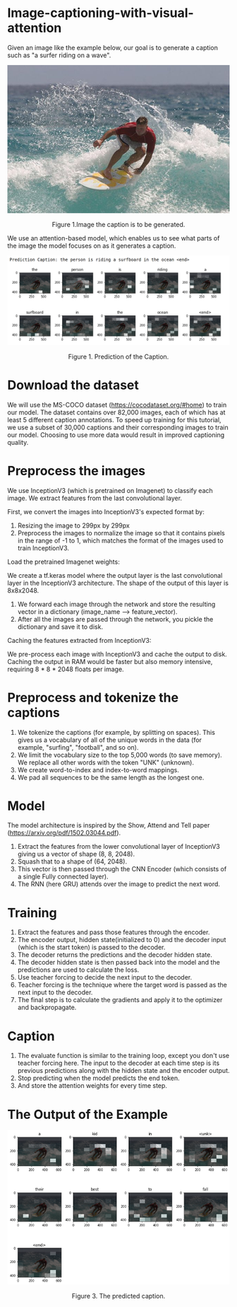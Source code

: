# Image-captioning-with-visual-attention
Given an image like the example below, our goal is to generate a caption such as "a surfer riding on a wave".  

<p align="center">
  <img src="https://github.com/MedentzidisCharalampos/Image-captioning-with-visual-attention/blob/main/image_caption.jpg" />
</p>  
<p align="center">  Figure 1.Image the caption is to be generated. <p>

 We use an attention-based model, which enables us to see what parts of the image the model focuses on as it generates a caption.
 
<p align="center">
  <img src="https://github.com/MedentzidisCharalampos/Image-captioning-with-visual-attention/blob/main/prediction_caption.png" />
</p>  
<p align="center">  Figure 1. Prediction of the Caption. <p>
  
# Download the dataset

We will use the MS-COCO dataset (https://cocodataset.org/#home) to train our model. 
The dataset contains over 82,000 images, each of which has at least 5 different caption annotations. 
To speed up training for this tutorial, we use a subset of 30,000 captions and their corresponding images to train our model.
Choosing to use more data would result in improved captioning quality.

# Preprocess the images 

We use InceptionV3 (which is pretrained on Imagenet) to classify each image. We extract features from the last convolutional layer.

First, we convert the images into InceptionV3's expected format by:

1. Resizing the image to 299px by 299px
2. Preprocess the images to normalize the image so that it contains pixels in the range of -1 to 1, which matches the format of the images used to train InceptionV3.


Load the pretrained Imagenet weights:

We create a tf.keras model where the output layer is the last convolutional layer in the InceptionV3 architecture. The shape of the output of this layer is 8x8x2048.

1. We forward each image through the network and store the resulting vector in a dictionary (image_name --> feature_vector).
2. After all the images are passed through the network, you pickle the dictionary and save it to disk.

Caching the features extracted from InceptionV3:

We pre-process each image with InceptionV3 and cache the output to disk. Caching the output in RAM would be faster but also memory intensive, requiring 8 * 8 * 2048 floats per image. 

# Preprocess and tokenize the captions

1. We tokenize the captions (for example, by splitting on spaces). This gives us a vocabulary of all of the unique words in the data (for example, "surfing", "football", and so on).
2. We limit the vocabulary size to the top 5,000 words (to save memory). We replace all other words with the token "UNK" (unknown).
3. We create word-to-index and index-to-word mappings.
4. We pad all sequences to be the same length as the longest one.

# Model

The model architecture is inspired by the Show, Attend and Tell paper (https://arxiv.org/pdf/1502.03044.pdf).

1. Extract the features from the lower convolutional layer of InceptionV3 giving us a vector of shape (8, 8, 2048).
2. Squash that to a shape of (64, 2048).
3. This vector is then passed through the CNN Encoder (which consists of a single Fully connected layer).
4. The RNN (here GRU) attends over the image to predict the next word.

# Training

1. Extract the features and pass those features through the encoder.
2. The encoder output, hidden state(initialized to 0) and the decoder input (which is the start token) is passed to the decoder.
3. The decoder returns the predictions and the decoder hidden state.
3. The decoder hidden state is then passed back into the model and the predictions are used to calculate the loss.
4. Use teacher forcing to decide the next input to the decoder.
5. Teacher forcing is the technique where the target word is passed as the next input to the decoder.
6. The final step is to calculate the gradients and apply it to the optimizer and backpropagate.

# Caption

1. The evaluate function is similar to the training loop, except you don't use teacher forcing here. The input to the decoder at each time step is its previous predictions along with the hidden state and the encoder output.
2. Stop predicting when the model predicts the end token.
3. And store the attention weights for every time step.

# The Output of the Example

<p align="center">
  <img src="https://github.com/MedentzidisCharalampos/Image-captioning-with-visual-attention/blob/main/output_caption.png" />
</p>  
<p align="center">  Figure 3. The predicted caption. <p>
